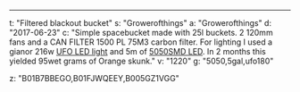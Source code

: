 ---
t: "Filtered blackout bucket"
s: "Growerofthings"
a: "Growerofthings"
d: "2017-06-23"
c: "Simple spacebucket made with 25l buckets. 2 120mm fans and a CAN FILTER 1500 PL 75M3 carbon filter. For lighting I used a gianor 216w <a href='https://amzn.to/36NO5zr'>UFO LED light</a> and 5m of <a href='https://amzn.to/30OqRW0'>5050SMD LED</a>. In 2 months this yielded 95wet grams of Orange skunk."
v: "1220"
g: "5050,5gal,ufo180"

z: "B01B7BBEGO,B01FJWQEEY,B005GZ1VGG"
